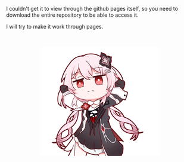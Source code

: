 <p>I couldn't get it to view through the github pages itself, so you need to download the entire repository to be able to access it.</p>
<p>I will try to make it work through pages.</p>

<p align="center">
  <img src="https://hits.seeyou.design/service/api/hit?url=https%3A%2F%2Fgithub.com%2FIHateRNG%2FHSR-Backup&style=flat&color=blue" alt="">
</p>

<p align="center">
  <img src="pom-pom-gallery/gif/evernight.gif" alt="evernight" width="X">
</p>